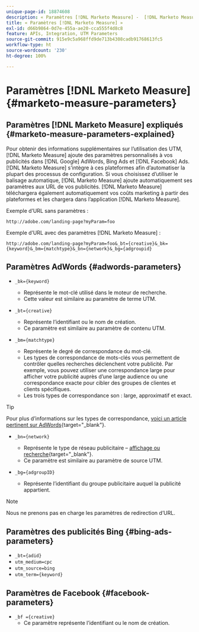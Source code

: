 ```yaml
---
unique-page-id: 18874608
description: « Paramètres [!DNL Marketo Measure] -  [!DNL Marketo Measure] »
title: « Paramètres [!DNL Marketo Measure] »
exl-id: d66b9864-0d7e-455a-ae20-cca555f4d8c8
feature: APIs, Integration, UTM Parameters
source-git-commit: 915e9c5a968ffd9de713b4308cadb91768613fc5
workflow-type: ht
source-wordcount: '230'
ht-degree: 100%

---
```


# Paramètres [!DNL Marketo Measure] {#marketo-measure-parameters}

## Paramètres [!DNL Marketo Measure] expliqués {#marketo-measure-parameters-explained}

Pour obtenir des informations supplémentaires sur l’utilisation des UTM, [!DNL Marketo Measure] ajoute des paramètres personnalisés à vos publicités dans [!DNL Google] AdWords, Bing Ads et [!DNL Facebook] Ads. [!DNL Marketo Measure] s’intègre à ces plateformes afin d’automatiser la plupart des processus de configuration. Si vous choisissez d’utiliser le balisage automatique, [!DNL Marketo Measure] ajoute automatiquement ses paramètres aux URL de vos publicités. [!DNL Marketo Measure] téléchargera également automatiquement vos coûts marketing à partir des plateformes et les chargera dans l’application [!DNL Marketo Measure].

Exemple d’URL sans paramètres :

`http://adobe.com/landing-page?myParam=foo`

Exemple d’URL avec des paramètres [!DNL Marketo Measure] :

`http://adobe.com/landing-page?myParam=foo&_bt={creative}&_bk={keyword}&_bm={matchtype}&_bn={network}&_bg={adgroupid}`

## Paramètres AdWords {#adwords-parameters}

* `_bk={keyword}`
   * Représente le mot-clé utilisé dans le moteur de recherche.
   * Cette valeur est similaire au paramètre de terme UTM.

* `_bt={creative}`
   * Représente l’identifiant ou le nom de création.
   * Ce paramètre est similaire au paramètre de contenu UTM.

* `_bm={matchtype}`
   * Représente le degré de correspondance du mot-clé.
   * Les types de correspondance de mots-clés vous permettent de contrôler quelles recherches déclenchent votre publicité. Par exemple, vous pouvez utiliser une correspondance large pour afficher votre publicité auprès d’une large audience ou une correspondance exacte pour cibler des groupes de clientes et clients spécifiques.
   * Les trois types de correspondance son : large, approximatif et exact.

>[!TIP]
>
>Pour plus d’informations sur les types de correspondance, [voici un article pertinent sur AdWords](https://support.google.com/adwords/answer/2497836?hl=fr){target="_blank"}.

* `_bn={network}`
   * Représente le type de réseau publicitaire – [affichage ou recherche](https://support.google.com/adwords/answer/1752334?hl=fr){target="_blank"}.
   * Ce paramètre est similaire au paramètre de source UTM.

* `_bg={adgroupID}`
   * Représente l’identifiant du groupe publicitaire auquel la publicité appartient.

>[!NOTE]
>
>Nous ne prenons pas en charge les paramètres de redirection d’URL.

## Paramètres des publicités Bing {#bing-ads-parameters}

* `_bt={adid}`
* `utm_medium=cpc`
* `utm_source=bing`
* `utm_term={keyword}`

## Paramètres de Facebook {#facebook-parameters}

* `_bf ={creative}`
   * Ce paramètre représente l’identifiant ou le nom de création.
